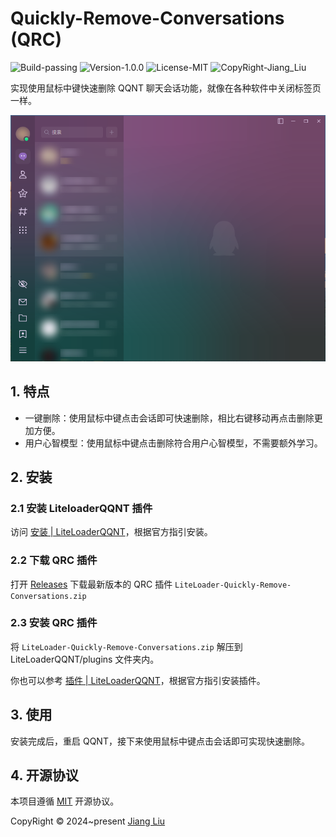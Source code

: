 # Quickly-Remove-Conversations (QRC)

<div>
  <img src="https://img.shields.io/badge/Build-passing-%2396C40F" alt="Build-passing"/>
  <img src="https://img.shields.io/badge/Version-1.0.0-%231081C1" alt="Version-1.0.0"/>
  <img src="https://img.shields.io/badge/License-MIT-%2396C40F" alt="License-MIT"/>
  <img src="https://img.shields.io/badge/CopyRight-Jiang_Liu-%2396C40F" alt="CopyRight-Jiang_Liu"/>
</div>

实现使用鼠标中键快速删除 QQNT 聊天会话功能，就像在各种软件中关闭标签页一样。

![安装后](./docs/assets/img/after-installation.webp)

## 1. 特点

- 一键删除：使用鼠标中键点击会话即可快速删除，相比右键移动再点击删除更加方便。
- 用户心智模型：使用鼠标中键点击删除符合用户心智模型，不需要额外学习。

## 2. 安装

### 2.1 安装 LiteloaderQQNT 插件

访问 [安装 | LiteLoaderQQNT](https://liteloaderqqnt.github.io/guide/install.html)，根据官方指引安装。

### 2.2 下载 QRC 插件

打开 [Releases](https://github.com/jiang-taibai/LiteLoader-Quickly-Remove-Conversations/releases/latest)
下载最新版本的 QRC 插件 `LiteLoader-Quickly-Remove-Conversations.zip`

### 2.3 安装 QRC 插件

将 `LiteLoader-Quickly-Remove-Conversations.zip` 解压到 LiteLoaderQQNT/plugins 文件夹内。

你也可以参考 [插件 | LiteLoaderQQNT](https://liteloaderqqnt.github.io/guide/plugins.html)，根据官方指引安装插件。

## 3. 使用

安装完成后，重启 QQNT，接下来使用鼠标中键点击会话即可实现快速删除。

## 4. 开源协议

本项目遵循 [MIT](https://opensource.org/licenses/MIT) 开源协议。

CopyRight © 2024~present [Jiang Liu](https://coderjiang.com)